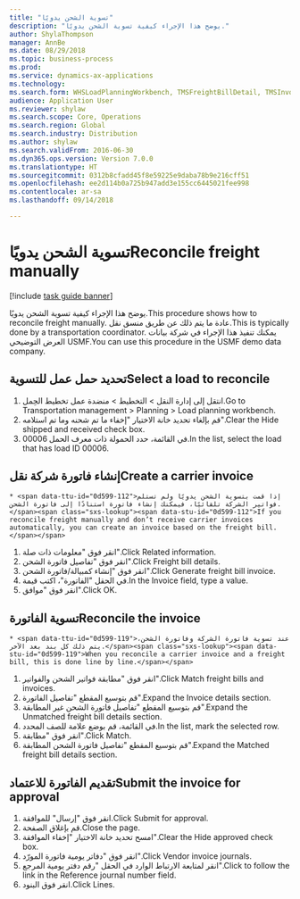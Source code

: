 ```yaml
--- 
title: "تسوية الشحن يدويًا"
description: "يوضح هذا الإجراء كيفية تسوية الشحن يدويًا."
author: ShylaThompson
manager: AnnBe
ms.date: 08/29/2018
ms.topic: business-process
ms.prod: 
ms.service: dynamics-ax-applications
ms.technology: 
ms.search.form: WHSLoadPlanningWorkbench, TMSFreightBillDetail, TMSInvoiceTable, TMSFreightBillInvoiceReconcile, TMSInvoiceJournal, LedgerJournalTable, LedgerJournalTransDaily
audience: Application User
ms.reviewer: shylaw
ms.search.scope: Core, Operations
ms.search.region: Global
ms.search.industry: Distribution
ms.author: shylaw
ms.search.validFrom: 2016-06-30
ms.dyn365.ops.version: Version 7.0.0
ms.translationtype: HT
ms.sourcegitcommit: 0312b8cfadd45f8e59225e9daba78b9e216cff51
ms.openlocfilehash: ee2d114b0a725b947add3e155cc6445021fee998
ms.contentlocale: ar-sa
ms.lasthandoff: 09/14/2018

---
```

# <a name="reconcile-freight-manually"></a><span data-ttu-id="0d599-103">تسوية الشحن يدويًا</span><span class="sxs-lookup"><span data-stu-id="0d599-103">Reconcile freight manually</span></span>

[!include [task guide banner](../../includes/task-guide-banner.md)]

<span data-ttu-id="0d599-104">يوضح هذا الإجراء كيفية تسوية الشحن يدويًا.</span><span class="sxs-lookup"><span data-stu-id="0d599-104">This procedure shows how to reconcile freight manually.</span></span> <span data-ttu-id="0d599-105">عادة ما يتم ذلك عن طريق منسق نقل.</span><span class="sxs-lookup"><span data-stu-id="0d599-105">This is typically done by a transportation coordinator.</span></span> <span data-ttu-id="0d599-106">يمكنك تنفيذ هذا الإجراء في شركة بيانات العرض التوضيحي USMF.</span><span class="sxs-lookup"><span data-stu-id="0d599-106">You can use this procedure in the USMF demo data company.</span></span>


## <a name="select-a-load-to-reconcile"></a><span data-ttu-id="0d599-107">تحديد حمل عمل للتسوية</span><span class="sxs-lookup"><span data-stu-id="0d599-107">Select a load to reconcile</span></span>
1. <span data-ttu-id="0d599-108">انتقل إلى إدارة النقل > التخطيط > منضدة عمل تخطيط الحِمل‬.</span><span class="sxs-lookup"><span data-stu-id="0d599-108">Go to Transportation management > Planning > Load planning workbench.</span></span>
2. <span data-ttu-id="0d599-109">قم بإلغاء تحديد خانة الاختيار "إخفاء ما تم شحنه‬ وما تم استلامه‬".</span><span class="sxs-lookup"><span data-stu-id="0d599-109">Clear the Hide shipped and received check box.</span></span> 
3. <span data-ttu-id="0d599-110">في القائمة، حدد الحمولة ذات معرف الحمل 00006.</span><span class="sxs-lookup"><span data-stu-id="0d599-110">In the list, select the load that has load ID 00006.</span></span>

## <a name="create-a-carrier-invoice"></a><span data-ttu-id="0d599-111">إنشاء فاتورة شركة نقل</span><span class="sxs-lookup"><span data-stu-id="0d599-111">Create a carrier invoice</span></span>
    * <span data-ttu-id="0d599-112">إذا قمت بتسوية الشحن يدويًا ولم تستلم فواتير الشركة تلقائيًا، فيمكنك إنشاء فاتورة استنادًا إلى فاتورة الشحن.</span><span class="sxs-lookup"><span data-stu-id="0d599-112">If you reconcile freight manually and don’t receive carrier invoices automatically, you can create an invoice based on the freight bill.</span></span>  
1. <span data-ttu-id="0d599-113">انقر فوق "معلومات ذات صلة".</span><span class="sxs-lookup"><span data-stu-id="0d599-113">Click Related information.</span></span>
2. <span data-ttu-id="0d599-114">انقر فوق "تفاصيل فاتورة الشحن".</span><span class="sxs-lookup"><span data-stu-id="0d599-114">Click Freight bill details.</span></span>
3. <span data-ttu-id="0d599-115">انقر فوق "إنشاء كمبيالة/فاتورة الشحن".</span><span class="sxs-lookup"><span data-stu-id="0d599-115">Click Generate freight bill invoice.</span></span>
4. <span data-ttu-id="0d599-116">في الحقل "الفاتورة"، اكتب قيمة.</span><span class="sxs-lookup"><span data-stu-id="0d599-116">In the Invoice field, type a value.</span></span>
5. <span data-ttu-id="0d599-117">انقر فوق "موافق".</span><span class="sxs-lookup"><span data-stu-id="0d599-117">Click OK.</span></span>

## <a name="reconcile-the-invoice"></a><span data-ttu-id="0d599-118">تسوية الفاتورة</span><span class="sxs-lookup"><span data-stu-id="0d599-118">Reconcile the invoice</span></span>
    * <span data-ttu-id="0d599-119">عند تسوية فاتورة الشركة وفاتورة الشحن، يتم ذلك كل بند بعد الآخر.</span><span class="sxs-lookup"><span data-stu-id="0d599-119">When you reconcile a carrier invoice and a freight bill, this is done line by line.</span></span>  
1. <span data-ttu-id="0d599-120">انقر فوق "مطابقة فواتير الشحن والفواتير".</span><span class="sxs-lookup"><span data-stu-id="0d599-120">Click Match freight bills and invoices.</span></span>
2. <span data-ttu-id="0d599-121">قم بتوسيع المقطع "تفاصيل الفاتورة".</span><span class="sxs-lookup"><span data-stu-id="0d599-121">Expand the Invoice details section.</span></span>
3. <span data-ttu-id="0d599-122">قم بتوسيع المقطع "تفاصيل فاتورة الشحن غير المطابقة‬".</span><span class="sxs-lookup"><span data-stu-id="0d599-122">Expand the Unmatched freight bill details section.</span></span>
4. <span data-ttu-id="0d599-123">في القائمة، قم بوضع علامة للصف المحدد.</span><span class="sxs-lookup"><span data-stu-id="0d599-123">In the list, mark the selected row.</span></span>
5. <span data-ttu-id="0d599-124">انقر فوق "مطابقة".</span><span class="sxs-lookup"><span data-stu-id="0d599-124">Click Match.</span></span>
6. <span data-ttu-id="0d599-125">قم بتوسيع المقطع "تفاصيل فاتورة الشحن المطابقة‬".</span><span class="sxs-lookup"><span data-stu-id="0d599-125">Expand the Matched freight bill details section.</span></span>

## <a name="submit-the-invoice-for-approval"></a><span data-ttu-id="0d599-126">تقديم الفاتورة للاعتماد</span><span class="sxs-lookup"><span data-stu-id="0d599-126">Submit the invoice for approval</span></span>
1. <span data-ttu-id="0d599-127">انقر فوق "إرسال" للموافقة.</span><span class="sxs-lookup"><span data-stu-id="0d599-127">Click Submit for approval.</span></span>
2. <span data-ttu-id="0d599-128">قم بإغلاق الصفحة.</span><span class="sxs-lookup"><span data-stu-id="0d599-128">Close the page.</span></span>
3. <span data-ttu-id="0d599-129">امسح تحديد خانة الاختيار "إخفاء الموافقة‬".</span><span class="sxs-lookup"><span data-stu-id="0d599-129">Clear the Hide approved check box.</span></span> 
4. <span data-ttu-id="0d599-130">انقر فوق "دفاتر يومية فاتورة المورّد".</span><span class="sxs-lookup"><span data-stu-id="0d599-130">Click Vendor invoice journals.</span></span>
5. <span data-ttu-id="0d599-131">انقر لمتابعة الارتباط الوارد في الحقل "رقم دفتر يومية المرجع‬".</span><span class="sxs-lookup"><span data-stu-id="0d599-131">Click to follow the link in the Reference journal number field.</span></span>
6. <span data-ttu-id="0d599-132">انقر فوق البنود.</span><span class="sxs-lookup"><span data-stu-id="0d599-132">Click Lines.</span></span>



